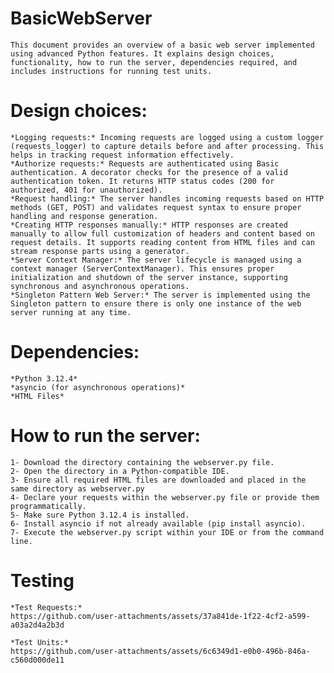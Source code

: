 # BasicWebServer
    This document provides an overview of a basic web server implemented using advanced Python features. It explains design choices, functionality, how to run the server, dependencies required, and includes instructions for running test units.


# Design choices: 
    *Logging requests:* Incoming requests are logged using a custom logger (requests_logger) to capture details before and after processing. This helps in tracking request information effectively.
    *Authorize requests:* Requests are authenticated using Basic authentication. A decorator checks for the presence of a valid authentication token. It returns HTTP status codes (200 for authorized, 401 for unauthorized).
    *Request handling:* The server handles incoming requests based on HTTP methods (GET, POST) and validates request syntax to ensure proper handling and response generation.
    *Creating HTTP responses manually:* HTTP responses are created manually to allow full customization of headers and content based on request details. It supports reading content from HTML files and can stream response parts using a generator.
    *Server Context Manager:* The server lifecycle is managed using a context manager (ServerContextManager). This ensures proper initialization and shutdown of the server instance, supporting synchronous and asynchronous operations.
    *Singleton Pattern Web Server:* The server is implemented using the Singleton pattern to ensure there is only one instance of the web server running at any time.

# Dependencies:
    *Python 3.12.4*
    *asyncio (for asynchronous operations)* 
    *HTML Files*

# How to run the server:
    1- Download the directory containing the webserver.py file.
    2- Open the directory in a Python-compatible IDE.
    3- Ensure all required HTML files are downloaded and placed in the same directory as webserver.py
    4- Declare your requests within the webserver.py file or provide them programmatically.
    5- Make sure Python 3.12.4 is installed.
    6- Install asyncio if not already available (pip install asyncio).
    7- Execute the webserver.py script within your IDE or from the command line.

# Testing
    *Test Requests:* 
    https://github.com/user-attachments/assets/37a841de-1f22-4cf2-a599-a03a2d4a2b3d
    
    *Test Units:* 
    https://github.com/user-attachments/assets/6c6349d1-e0b0-496b-846a-c560d000de11
    
